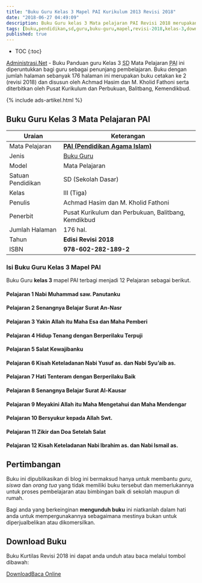```yaml
---
title: "Buku Guru Kelas 3 Mapel PAI Kurikulum 2013 Revisi 2018"
date: "2018-06-27 04:49:09"
description: Buku Guru kelas 3 Mata pelajaran PAI Revisi 2018 merupakan buku paket mata pelajaran Pendidikan Agama Islam kurikulum 2013  cetakan kedua revisi 2018.
tags: [buku,pendidikan,sd,guru,buku-guru,mapel,revisi-2018,kelas-3,download]
published: true
---
```

* TOC
{:toc}

<script type="application/ld+json">
{
  "@context":"http://schema.org",
  "@type":"Book",
  "name" : "{{ page.title }}",
  "author": {
    "@type":"Person",
    "name":"Iba Muhibba dan Lubna Assagaf."
  },
  "url" : "{{ site.url }}{{ page.url }}",
  "workExample" : [{
    "@type": "Book",
    "isbn": "978-602-282-189-2",
    "bookEdition": "Revisi 2018",
    "bookFormat": "http://schema.org/Hardcover",
    "potentialAction":{
    "@type":"ReadAction",
    "target":
      {
        "@type":"EntryPoint",
        "urlTemplate":"{{ site.url }}{{ page.url }}",
        "actionPlatform":[
          "http://schema.org/DesktopWebPlatform",
          "http://schema.org/IOSPlatform",
          "http://schema.org/AndroidPlatform"
        ]
      }
      }
    }
    ]
    }
 
</script>

[Administrasi.Net](/ "Administrasi.Net") - Buku Panduan guru Kelas 3 <acronym title="Sekolah Dasar">SD</acronym> Mata Pelajaran <acronym title="Pendidikan Agama Islam">PAI</acronym> ini diperuntukkan bagi guru sebagai penunjang pembelajaran. Buku dengan jumlah halaman sebanyak 176 halaman ini merupakan buku cetakan ke 2 (revisi 2018) dan disusun oleh Achmad Hasim dan M. Kholid Fathoni serta diterbitkan oleh Pusat Kurikulum dan Perbukuan, Balitbang, Kemendikbud. 

{% include ads-artikel.html %}

## Buku Guru Kelas 3 Mata Pelajaran PAI

|Uraian|Keterangan|
| --- | --- |
|Mata Pelajaran|<a href="/bsd/buku-guru-kelas-3-mapel-pai-kurikulum-2013-revisi-2018" title="Buku Guru Kelas 3 Mata Pelajaran Pendidikan Agama Islam K13 Revisi 2018"><strong>PAI (Pendidikan Agama Islam)</strong></a>|
|Jenis|<a href="/bsd" title="Buku Guru" target="_blank">Buku Guru</a>|
|Model|Mata Pelajaran|
|Satuan Pendidikan|SD (Sekolah Dasar)|
|Kelas|III (Tiga)|
|Penulis|Achmad Hasim dan M. Kholid Fathoni|
|Penerbit|Pusat Kurikulum dan Perbukuan, Balitbang, Kemdikbud|
|Jumlah Halaman|176 hal.|
|Tahun|<strong>Edisi Revisi 2018</strong>|
|ISBN|<strong>978-602-282-189-2</strong>|

### Isi Buku Guru Kelas 3 Mapel PAI
Buku Guru <b>kelas 3</b> mapel PAI terbagi menjadi 12 Pelajaran sebagai berikut.
#### Pelajaran 1 Nabi Muhammad saw. Panutanku
#### Pelajaran 2 Senangnya Belajar Surat An-Nasr
#### Pelajaran 3 Yakin Allah itu Maha Esa dan Maha Pemberi
#### Pelajaran 4 Hidup Tenang dengan Berperilaku Terpuji
#### Pelajaran 5 Salat Kewajibanku
#### Pelajaran 6 Kisah Keteladanan Nabi Yusuf as. dan Nabi Syu’aib as.
#### Pelajaran 7 Hati Tenteram dengan Berperilaku Baik
#### Pelajaran 8 Senangnya Belajar Surat Al-Kausar
#### Pelajaran 9 Meyakini Allah itu Maha Mengetahui dan Maha Mendengar
#### Pelajaran 10 Bersyukur kepada Allah Swt.
#### Pelajaran 11 Zikir dan Doa Setelah Salat
#### Pelajaran 12 Kisah Keteladanan Nabi Ibrahim as. dan Nabi Ismail as.
  
## Pertimbangan
Buku ini dipublikasikan di blog ini bermaksud hanya untuk membantu _guru_, _siswa_ dan _orang tua_ yang tidak memiliki buku tersebut dan memerlukannya untuk proses pembelajaran atau bimbingan baik di sekolah maupun di rumah.

Bagi anda yang berkeinginan <b>mengunduh buku</b> ini niatkanlah dalam hati anda untuk mempergunakannya sebagaimana mestinya bukan untuk diperjualbelikan atau dikomersilkan.
  
## Download Buku
Buku Kurtilas Revisi 2018 ini dapat anda unduh atau baca melalui tombol dibawah:
<p class="center"><a class="button download" href="https://docs.google.com/uc?export=download&id=1luCJO_QLK5UnzDVo9oRjItKNa9S-Sf45" rel="nofollow" target="_blank" title="Download">Download</a><a class="button demo open-dialog" href="https://drive.google.com/file/d/1luCJO_QLK5UnzDVo9oRjItKNa9S-Sf45/preview" Title="Baca Online" rel="nofollow">Baca Online</a></p>
